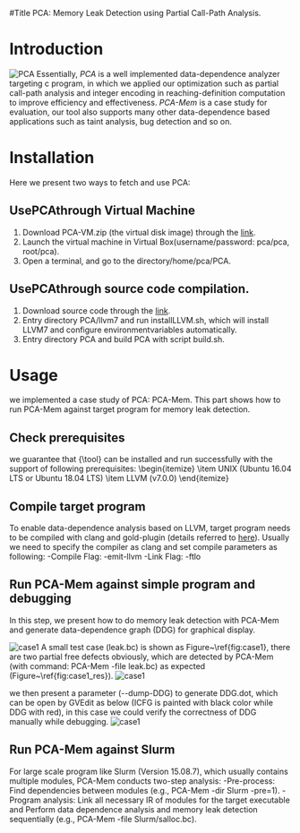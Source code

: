 #Title
PCA: Memory Leak Detection using Partial Call-Path Analysis.

# Introduction
![PCA](https://github.com/Daybreak2019/PCA/blob/master/image/intro.PNG)
Essentially, *PCA* is a well implemented data-dependence analyzer targeting c program, in which we applied our optimization such as 
partial call-path analysis and integer encoding in reaching-definition computation to improve efficiency and effectiveness.
*PCA-Mem* is a case study for evaluation, our tool also supports many other data-dependence based applications such as taint analysis, bug detection and so on.

# Installation
Here we present two ways to fetch and use PCA:

## UsePCAthrough Virtual Machine
1. Download PCA-VM.zip (the virtual disk image) through the [link](https://drive.google.com/file/d/12eMHiYnqYPwjgpd6BjKtmmiT73y9lGC4/view?usp=sharing).
2. Launch the virtual machine in Virtual Box(username/password: pca/pca, root/pca).
3. Open a terminal, and go to the directory/home/pca/PCA.

## UsePCAthrough source code compilation.
1. Download source code through the [link](https://github.com/Daybreak2019/PCA).
2. Entry directory PCA/llvm7 and run installLLVM.sh, which will install LLVM7 and configure environmentvariables automatically.
3. Entry directory PCA and build PCA with script build.sh.

# Usage
we implemented a case study of PCA: PCA-Mem. This part shows how to run PCA-Mem against target program for memory leak detection.

## Check prerequisites
we guarantee that {\tool} can be installed and run successfully with the support of following prerequisites:
\begin{itemize}
\item UNIX          (Ubuntu 16.04 LTS or Ubuntu 18.04 LTS)
\item LLVM          (v7.0.0)
\end{itemize}

## Compile target program
To enable data-dependence analysis based on LLVM, target program needs to be compiled with clang and gold-plugin (details referred to [here](https://llvm.org/docs/GoldPlugin.html}{\color{blue)). Usually we need to specify the compiler as clang and set compile parameters as following:
-Compile Flag: -emit-llvm
-Link Flag:    -ftlo

## Run PCA-Mem against simple program and debugging
In this step, we present how to do memory leak detection with PCA-Mem and generate data-dependence graph (DDG) for graphical display.

![case1](https://github.com/Daybreak2019/PCA/blob/master/image/case1.PNG)
A small test case (leak.bc) is shown as Figure~\ref{fig:case1}, there are two partial free defects obviously, which are detected by PCA-Mem (with command: PCA-Mem -file leak.bc) as expected (Figure~\ref{fig:case1_res}).
![case1](https://github.com/Daybreak2019/PCA/blob/master/image/case1_res.PNG)

we then present a parameter (--dump-DDG) to generate DDG.dot, which can be open by GVEdit as below (ICFG is painted with black color while DDG with red), in this case we could verify the correctness of DDG manually while debugging.
![case1](https://github.com/Daybreak2019/PCA/blob/master/image/case1_DDG.png)

## Run PCA-Mem against Slurm
For large scale program like Slurm (Version 15.08.7), which usually contains multiple modules, PCA-Mem conducts two-step analysis:
-Pre-process: Find dependencies between modules (e.g., PCA-Mem -dir Slurm -pre=1). 
-Program analysis: Link all necessary IR of modules for the target executable and Perform data dependence analysis and memory leak detection sequentially (e.g., PCA-Mem -file Slurm/salloc.bc). 

        

